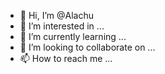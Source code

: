 - 👋 Hi, I’m @Alachu
- 👀 I’m interested in ...
- 🌱 I’m currently learning ...
- 💞️ I’m looking to collaborate on ...
- 📫 How to reach me ...

<!---
Alachu/Alachu is a ✨ special ✨ repository because its `README.md` (this file) appears on your GitHub profile.
You can click the Preview link to take a look at your changes.
--->
